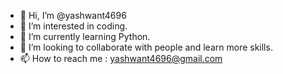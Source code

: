 - 👋 Hi, I’m @yashwant4696
- 👀 I’m interested in coding.
- 🌱 I’m currently learning Python.
- 💞️ I’m looking to collaborate with people and learn more skills.
- 📫 How to reach me : yashwant4696@gmail.com

<!---
yashwant4696/yashwant4696 is a ✨ special ✨ repository because its `README.md` (this file) appears on your GitHub profile.
You can click the Preview link to take a look at your changes.
--->
